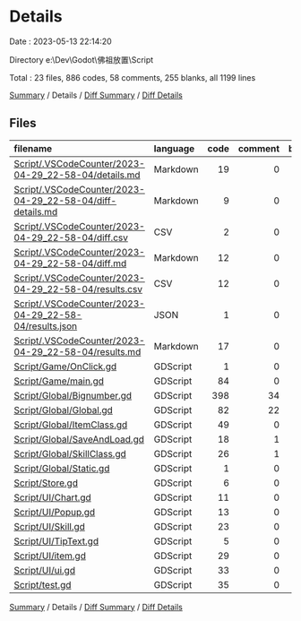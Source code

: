 # Details

Date : 2023-05-13 22:14:20

Directory e:\\Dev\\Godot\\佛祖放置\\Script

Total : 23 files,  886 codes, 58 comments, 255 blanks, all 1199 lines

[Summary](results.md) / Details / [Diff Summary](diff.md) / [Diff Details](diff-details.md)

## Files
| filename | language | code | comment | blank | total |
| :--- | :--- | ---: | ---: | ---: | ---: |
| [Script/.VSCodeCounter/2023-04-29_22-58-04/details.md](/Script/.VSCodeCounter/2023-04-29_22-58-04/details.md) | Markdown | 19 | 0 | 6 | 25 |
| [Script/.VSCodeCounter/2023-04-29_22-58-04/diff-details.md](/Script/.VSCodeCounter/2023-04-29_22-58-04/diff-details.md) | Markdown | 9 | 0 | 6 | 15 |
| [Script/.VSCodeCounter/2023-04-29_22-58-04/diff.csv](/Script/.VSCodeCounter/2023-04-29_22-58-04/diff.csv) | CSV | 2 | 0 | 0 | 2 |
| [Script/.VSCodeCounter/2023-04-29_22-58-04/diff.md](/Script/.VSCodeCounter/2023-04-29_22-58-04/diff.md) | Markdown | 12 | 0 | 7 | 19 |
| [Script/.VSCodeCounter/2023-04-29_22-58-04/results.csv](/Script/.VSCodeCounter/2023-04-29_22-58-04/results.csv) | CSV | 12 | 0 | 0 | 12 |
| [Script/.VSCodeCounter/2023-04-29_22-58-04/results.json](/Script/.VSCodeCounter/2023-04-29_22-58-04/results.json) | JSON | 1 | 0 | 0 | 1 |
| [Script/.VSCodeCounter/2023-04-29_22-58-04/results.md](/Script/.VSCodeCounter/2023-04-29_22-58-04/results.md) | Markdown | 17 | 0 | 7 | 24 |
| [Script/Game/OnClick.gd](/Script/Game/OnClick.gd) | GDScript | 1 | 0 | 1 | 2 |
| [Script/Game/main.gd](/Script/Game/main.gd) | GDScript | 84 | 0 | 19 | 103 |
| [Script/Global/Bignumber.gd](/Script/Global/Bignumber.gd) | GDScript | 398 | 34 | 100 | 532 |
| [Script/Global/Global.gd](/Script/Global/Global.gd) | GDScript | 82 | 22 | 25 | 129 |
| [Script/Global/ItemClass.gd](/Script/Global/ItemClass.gd) | GDScript | 49 | 0 | 12 | 61 |
| [Script/Global/SaveAndLoad.gd](/Script/Global/SaveAndLoad.gd) | GDScript | 18 | 1 | 7 | 26 |
| [Script/Global/SkillClass.gd](/Script/Global/SkillClass.gd) | GDScript | 26 | 1 | 6 | 33 |
| [Script/Global/Static.gd](/Script/Global/Static.gd) | GDScript | 1 | 0 | 3 | 4 |
| [Script/Store.gd](/Script/Store.gd) | GDScript | 6 | 0 | 4 | 10 |
| [Script/UI/Chart.gd](/Script/UI/Chart.gd) | GDScript | 11 | 0 | 5 | 16 |
| [Script/UI/Popup.gd](/Script/UI/Popup.gd) | GDScript | 13 | 0 | 5 | 18 |
| [Script/UI/Skill.gd](/Script/UI/Skill.gd) | GDScript | 23 | 0 | 6 | 29 |
| [Script/UI/TipText.gd](/Script/UI/TipText.gd) | GDScript | 5 | 0 | 2 | 7 |
| [Script/UI/item.gd](/Script/UI/item.gd) | GDScript | 29 | 0 | 10 | 39 |
| [Script/UI/ui.gd](/Script/UI/ui.gd) | GDScript | 33 | 0 | 15 | 48 |
| [Script/test.gd](/Script/test.gd) | GDScript | 35 | 0 | 9 | 44 |

[Summary](results.md) / Details / [Diff Summary](diff.md) / [Diff Details](diff-details.md)